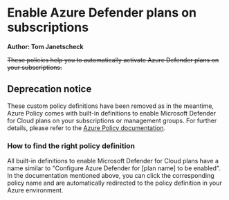 # Enable Azure Defender plans on subscriptions
**Author: Tom Janetscheck**

~~These policies help you to automatically activate Azure Defender plans on your subscriptions.~~

## Deprecation notice
These custom policy definitions have been removed as in the meantime, Azure Policy comes with built-in definitions to enable Microsoft Defender for Cloud plans on your subscriptions or management groups. For further details, please refer to the [Azure Policy documentation](https://docs.microsoft.com/en-us/azure/governance/policy/samples/built-in-policies#security-center).

### How to find the right policy definition
All built-in definitions to enable Microsoft Defender for Cloud plans have a name similar to
"Configure Azure Defender for [plan name] to be enabled". In the documentation mentioned above, you can click the corresponding policy name and are automatically redirected to the policy definition in your Azure environment.
